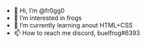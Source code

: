 - 👋 Hi, I’m @fr0gg0
- 👀 I’m interested in frogs
- 🌱 I’m currently learning anout HTML+CSS
- 📫 How to reach me discord, buelfrog#6393

<!---
fr0gg0/fr0gg0 is a ✨ special ✨ repository because its `README.md` (this file) appears on your GitHub profile.
You can click the Preview link to take a look at your changes.
--->
